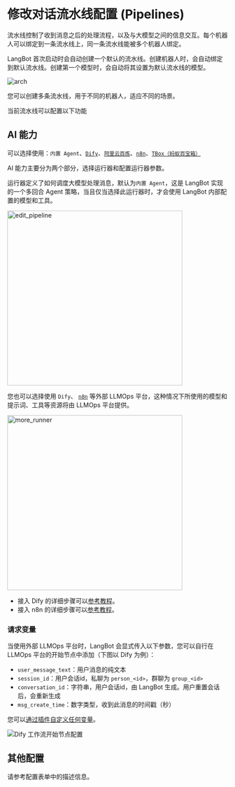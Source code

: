 # 修改对话流水线配置 (Pipelines)

流水线控制了收到消息之后的处理流程，以及与大模型之间的信息交互。每个机器人可以绑定到一条流水线上，同一条流水线能被多个机器人绑定。

LangBot 首次启动时会自动创建一个默认的流水线。创建机器人时，会自动绑定到默认流水线。创建第一个模型时，会自动将其设置为默认流水线的模型。

![arch](/assets/image/zh/deploy/pipelines/arch.png)

您可以创建多条流水线，用于不同的机器人，适应不同的场景。



当前流水线可以配置以下功能

## AI 能力

可以选择使用：`内置 Agent`、[`Dify`](https://dify.ai/)、[`阿里云百炼`](https://www.aliyun.com/product/bailian?source=5176.29345612&userCode=ys4ad8gs)、[`n8n`](https://n8n.io/)、[`TBox（蚂蚁百宝箱）`](https://tbox.cn/)

AI 能力主要分为两个部分，选择运行器和配置运行器参数。  

运行器定义了如何调度大模型处理消息，默认为`内置 Agent`，这是 LangBot 实现的一个多回合 Agent 策略，当且仅当选择此运行器时，才会使用 LangBot 内部配置的模型和工具。

*<!-- ![edit_pipeline](/assets/image/zh/deploy/pipelines/edit_pipeline_ai.png) -->*

<img width="400px" src="/assets/image/zh/deploy/pipelines/edit_pipeline_ai.png" alt="edit_pipeline" />

您也可以选择使用 `Dify`、 [`n8n`](https://n8n.io/) 等外部 LLMOps 平台，这种情况下所使用的模型和提示词、工具等资源将由 LLMOps 平台提供。

<img width="400px" src="/assets/image/zh/deploy/pipelines/more_runner.png" alt="more_runner" />

- 接入 Dify 的详细步骤可以[参考教程](/zh/deploy/pipelines/dify.html)。
- 接入 n8n 的详细步骤可以[参考教程](/zh/deploy/pipelines/n8n.html)。

### 请求变量

当使用外部 LLMOps 平台时，LangBot 会显式传入以下参数，您可以自行在 LLMOps 平台的开始节点中添加（下图以 Dify 为例）：

- `user_message_text`：用户消息的纯文本
- `session_id`：用户会话id，私聊为 `person_<id>`，群聊为 `group_<id>`
- `conversation_id`：字符串，用户会话id，由 LangBot 生成。用户重置会话后，会重新生成
- `msg_create_time`：数字类型，收到此消息的时间戳（秒）

您可以[通过插件自定义任何变量](/zh/plugin/dev/apis/common.html#%E8%AE%BE%E7%BD%AE%E8%AF%B7%E6%B1%82%E5%8F%98%E9%87%8F)。

![Dify 工作流开始节点配置](/assets/image/zh/workshop/dify-service-api/dify_workflow_var.png)

## 其他配置

请参考配置表单中的描述信息。